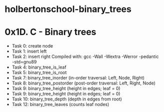 # holbertonschool-binary_trees
# 0x1D. C - Binary trees
- Task 0: create node
- Task 1: insert left
- Task 2: insert right
Compiled with: gcc -Wall -Wextra -Werror -pedantic -std=gnu89
- Task 4: binary_tree_is_leaf
- Task 5: binary_tree_is_root
- Task 7: binary_tree_inorder (in-order traversal: Left, Node, Right)
- Task 8: binary_tree_postorder (post-order traversal: Left, Right, Node)
- Task 9: binary_tree_height (height in edges; leaf = 0)
- Task 9: binary_tree_height (height in edges; leaf = 0)
- Task 10: binary_tree_depth (depth in edges from root)
- Task 12: binary_tree_leaves (counts leaf nodes)
